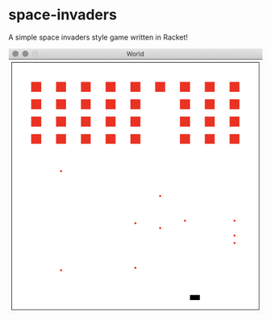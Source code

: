 # space-invaders

A simple space invaders style game written in Racket!

![Example Image](/image.png)
